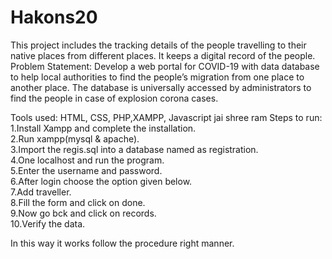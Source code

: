 # Hakons20
This project includes the tracking details of the people travelling to their native places from different places. It keeps a digital record of the people.
Problem Statement: Develop a web portal for COVID-19 with data database to help local authorities to find the people’s migration from one place to another place. The database is universally accessed by administrators to find the people in case of explosion corona cases.

Tools used: HTML, CSS, PHP,XAMPP, Javascript
jai shree ram
Steps to run:<br>
1.Install Xampp and complete the installation.<br>
2.Run xampp(mysql & apache).<br>
3.Import the regis.sql into a database named as registration.<br>
4.One localhost and run the program.<br>
5.Enter the username and password.<br>
6.After login choose the option given below.<br>
7.Add traveller.<br>
8.Fill the form and click on done.<br>
9.Now go bck and click on records.<br>
10.Verify the data.<br>

In this way it works follow the procedure right manner.
